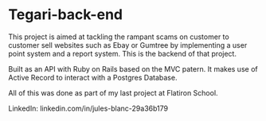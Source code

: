 # Tegari-back-end

This project is aimed at tackling the rampant scams on customer to customer sell websites such as Ebay or Gumtree by implementing a user point system and a report system. This is the backend of that project.

Built as an API with Ruby on Rails based on the MVC patern. It makes use of Active Record to interact with a Postgres Database.

All of this was done as part of my last project at Flatiron School.

LinkedIn: linkedin.com/in/jules-blanc-29a36b179
